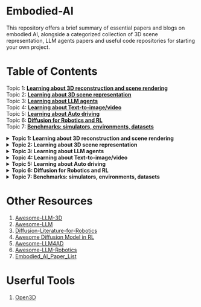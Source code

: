 # Embodied-AI  

This repository offers a brief summary of essential papers and blogs on embodied AI, alongside a categorized collection of 3D scene representation, LLM agents papers and useful code repositories for starting your own project.

# Table of Contents  

Topic 1: <b>[Learning about 3D reconstruction and scene rendering](#nerf)</b>  
Topic 2: <b>[Learning about 3D scene representation](#3d-scene-rep)</b>  
Topic 3: <b>[Learning about LLM agents](#llm-agent)</b>  
Topic 4: <b>[Learning about Text-to-image/video](#t2iv)</b>  
Topic 5: <b>[Learning about Auto driving](#auto-drive)</b>  
Topic 6: <b>[Diffusion for Robotics and RL](#dif-RL)</b>  
Topic 7: <b>[Benchmarks: simulators, environments, datasets](#benchmark)</b>

<details>
  <summary><b>Topic 1: Learning about 3D reconstruction and scene rendering</b><a name="nerf"></a></summary>
  <ul>
    <li>(ICRA'24 <b>Oral</b>) Kashu Yamazaki, et al. Open-Fusion: Real-time Open-Vocabulary 3D Mapping and Queryable Scene Representation. <a href="https://arxiv.org/pdf/2310.03923">📚</a> <a href="https://uark-aicv.github.io/OpenFusion/">🌍</a></li>
    <li>(arxiv) Yuqi Zhang, et al. Efficient Large-scale Scene Representation with a Hybrid of High-resolution Grid and Plane Feature. <a href="https://arxiv.org/pdf/2303.03003">📚</a> <a href="https://zyqz97.github.io/GP_NeRF/">🌍</a> </li>  
    <li>(ICLR'24) Francis Engelmann, et al. OpenNeRF: OpenSet 3D Neural Scene Segmentation with Pixel-Wise Features and Rendered Novel Views. <a href="https://arxiv.org/pdf/2404.03650">📚</a> <a href="https://github.com/opennerf/opennerf">🌍</a> </li>  
  </ul>
</details>

<details>
  <summary><b>Topic 2: Learning about 3D scene representation</b><a name="3d-scene-rep"></a></summary>
  <ul>
    <li>(CVPR'24) Alexandros Delitzas, et al. SceneFun3D: Fine-Grained Functionality and Affordance Understanding in 3D Scenes. <a href="https://openaccess.thecvf.com/content/CVPR2024/papers/Delitzas_SceneFun3D_Fine-Grained_Functionality_and_Affordance_Understanding_in_3D_Scenes_CVPR_2024_paper.pdf">📚</a> <a href="https://scenefun3d.github.io/">🌍</a> </li>  
    <li>(CVPR'23) Songyou Peng, et al. OpenScene: 3D Scene Understanding with Open Vocabularies. <a href="https://arxiv.org/pdf/2211.15654">📚</a> <a href="https://pengsongyou.github.io/openscene">🌍</a> </li>  
    <li>(NeurIPS'23) Yining Hong, et al. 3D-LLM: Injecting the 3D World into Large Language Models. <a href="https://arxiv.org/pdf/2307.12981">📚</a> <a href="https://vis-www.cs.umass.edu/3dllm/">🌍</a> </li>  
    <li>(ICCV'23) Yicong Hong, et al. Learning Navigational Visual Representations with Semantic Map Supervision. <a href="https://openaccess.thecvf.com/content/ICCV2023/papers/Hong_Learning_Navigational_Visual_Representations_with_Semantic_Map_Supervision_ICCV_2023_paper.pdf#:~:text=Inspired%20by%20the%20behavior%20that%20hu-mans%20naturally%20build">📚</a> <a href="https://github.com/YicongHong/Ego2Map-NaViT">🌍</a> </li>  
    <li>(NeurIPS'23) Ayça Takmaz, et al. OpenMask3D: Open-Vocabulary 3D Instance Segmentation. <a href="https://arxiv.org/pdf/2306.13631">📚</a> <a href="https://openmask3d.github.io/">🌍</a> </li>  
    <li>(ICCV'23 <b>Oral</b>) Justin Kerr, et al. LERF: Language Embedded Radiance Fields. <a href="https://arxiv.org/pdf/2303.09553">📚</a> <a href="https://www.lerf.io/">🌍</a> </li>  
  </ul>
</details>

<details>
  <summary><b>Topic 3: Learning about LLM agents</b><a name="llm-agent"></a></summary>
  <ul>
    <li>(TMLR'22) Scott Reed, et al. A Generalist Agent. <a href="https://arxiv.org/pdf/2205.06175">📚</a> </li>
    <li>(arxiv) Michael S. Ryoo, et al. xGen-MM-Vid (BLIP-3-Video): You Only Need 32 Tokens to Represent a Video Even in VLMs. <a href="https://arxiv.org/pdf/2410.16267">📚</a> <a href="https://www.salesforceairesearch.com/opensource/xGen-MM-Vid/index.html">🌍</a> </li>
    <li>(COLM'24) Tianhua Tao, et al. CRYSTAL: Illuminating LLM Abilities on Language and Code. <a href="https://openreview.net/attachment?id=kWnlCVcp6o&name=pdf">📚</a> <a href="https://www.llm360.ai/#crystal">🌍</a> </li>  
    <li>(COLM'24) Qingyun Wu, et al. AutoGen: Enabling Next-Gen LLM Applications via Multi-Agent Conversations. <a href="https://openreview.net/attachment?id=BAakY1hNKS&name=pdf">📚</a> <a href="https://github.com/microsoft/autogen">🌍</a> </li>  
    <li>(ECCV'24) Runsen Xu, et al. PointLLM: Empowering Large Language Models to Understand Point Clouds. <a href="https://arxiv.org/pdf/2308.16911">📚</a> <a href="https://github.com/OpenRobotLab/PointLLM">🌍</a> </li>  
    <li>(ICML'24 <b>Oral</b>) Ziniu Hu, et al. SceneCraft: An LLM Agent for Synthesizing 3D Scenes as Blender Code. <a href="https://openreview.net/attachment?id=gAyzjHw2ml&name=pdf">📚</a> </li>  
  </ul>
</details>

<details>
  <summary><b>Topic 4: Learning about Text-to-image/video</b><a name="t2iv"></a></summary>
  <ul>
    <li>(COLM'24) Abhay Zala, et al. DiagrammerGPT: Generating Open-Domain, Open-Platform Diagrams via LLM Planning. <a href="https://openreview.net/attachment?id=NV8yRJRET1&name=pdf">📚</a> <a href="https://diagrammergpt.github.io/">🌍</a> </li>  
    <li>(COLM'24) Han Lin, et al. VideoDirectorGPT: Consistent Multi-Scene Video Generation via LLM-Guided Planning. <a href="https://openreview.net/attachment?id=sKNIjS2brr&name=pdf">📚</a> <a href="https://videodirectorgpt.github.io/">🌍</a> </li>  
  </ul>
</details>

<details>
  <summary><b>Topic 5: Learning about Auto driving</b><a name="auto-drive"></a></summary>
  <ul>
    <li>(COLM'24) Jiageng Mao, et al. A Language Agent for Autonomous Driving. <a href="https://openreview.net/attachment?id=UPE6WYE8vg&name=pdf">📚</a> <a href="https://usc-gvl.github.io/Agent-Driver/">🌍</a> </li>  
    <li>(ICLR'24) Licheng Wen, et al. DiLu🐴: A Knowledge-Driven Approach to Autonomous Driving with Large Language Models. <a href="https://arxiv.org/pdf/2309.16292">📚</a> <a href="https://pjlab-adg.github.io/DiLu/">🌍</a> </li>
    <li>(CVPR'23) Yihan Hu, et al. Planning-oriented Autonomous Driving. <a href="https://arxiv.org/pdf/2212.10156">📚</a> <a href="https://github.com/OpenDriveLab/UniAD">🌍</a> </li>
  </ul>
</details>

<details>
  <summary><b>Topic 6: Diffusion for Robotics and RL</b><a name="dif-RL"></a></summary>
  <ul>
    <li>(arxiv) Carmelo Sferrazza, et al. BodyTransformer:Leveraging Robot Embodiment for Policy Learning. <a href="https://arxiv.org/pdf/2408.06316">📚</a> <a href="https://sferrazza.cc/bot_site/">🌍</a> </li>
    <li>(SIGGRAPH Asia'24) Agon Serifi, et al. Robot Motion Diffusion Model: Motion Generation for Robotic Characters. <a href="https://la.disneyresearch.com/wp-content/uploads/RobotMDM_red.pdf">📚</a> </li>  
    <li>(NeurIPS'23) Biao Jiang, et al. MotionGPT: Human Motion as a Foreign Language. <a href="https://arxiv.org/pdf/2306.14795">📚</a> <a href="https://github.com/OpenMotionLab/MotionGPT">🌍</a> </li>
  </ul>
</details>

<details>
  <summary><b>Topic 7: Benchmarks: simulators, environments, datasets</b><a name="#benchmark"></a></summary>
  <ul>
    <li>(NeurIPS'24) Tianbao Xie, et al. OSWORLD: Benchmarking Multimodal Agents for Open-Ended Tasks in Real Computer Environments. <a href="https://arxiv.org/pdf/2404.07972">📚</a> <a href="https://os-world.github.io/">🌍</a> </li>  
  </ul>
</details>

# Other Resources  

1. <a href="https://github.com/ActiveVisionLab/Awesome-LLM-3D">Awesome-LLM-3D</a>
2. <a href="https://github.com/Hannibal046/Awesome-LLM">Awesome-LLM</a>  
3. <a href="https://github.com/mbreuss/diffusion-literature-for-robotics">Diffusion-Literature-for-Robotics</a>  
4. <a href="https://github.com/opendilab/awesome-diffusion-model-in-rl">Awesome Diffusion Model in RL</a>
5. <a href="https://github.com/Thinklab-SJTU/Awesome-LLM4AD">Awesome-LLM4AD</a>  
6. <a href="https://github.com/GT-RIPL/Awesome-LLM-Robotics">Awesome-LLM-Robotics</a>
7. <a href="https://github.com/HCPLab-SYSU/Embodied_AI_Paper_List">Embodied_AI_Paper_List</a>  

# Userful Tools

1. <a href="https://github.com/isl-org/Open3D?tab=readme-ov-file">Open3D</a>  

